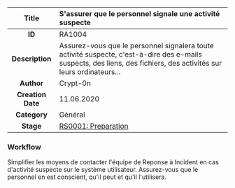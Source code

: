 | Title                       | S'assurer que le personnel signale une activité suspecte       |
|:---------------------------:|:--------------------|
| **ID**                      | RA1004            |
| **Description**             | Assurez-vous que le personnel signalera toute activité suspecte, c'est-à-dire des e-mails suspects, des liens, des fichiers, des activités sur leurs ordinateurs...   |
| **Author**                  | Crypt-0n        |
| **Creation Date**           | 11.06.2020 |
| **Category**                | Général      |
| **Stage**                   |[RS0001: Preparation](../Response_Stages/RS0001.md)| 

### Workflow

  
Simplifier les moyens de contacter l'équipe de Reponse à Incident en cas d'activité suspecte sur le système utilisateur.
Assurez-vous que le personnel en est conscient, qu'il peut et qu'il l'utilisera.
